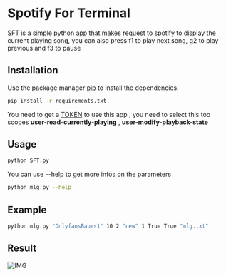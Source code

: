 # Spotify For Terminal

SFT is a simple python app that makes request to spotify to display the current playing song, you can also press f1 to play next song, g2 to play previous and f3 to pause

## Installation

Use the package manager [pip](https://pip.pypa.io/en/stable/) to install the dependencies.

```bash
pip install -r requirements.txt
```
You need to get a  [TOKEN](https://developer.spotify.com/console/get-users-currently-playing-track/)  to use this app , you need to select this too scopes 
<b> user-read-currently-playing</b> , <b>user-modify-playback-state</b>
## Usage

```bash
python SFT.py
```
You can use --help to get more infos on the parameters
```bash
python mlg.py --help
```

## Example

```bash
python mlg.py "OnlyfansBabes1" 10 2 "new" 1 True True "mlg.txt"
```

## Result

![IMG](https://elwan.ch/MLG/github3.png)
